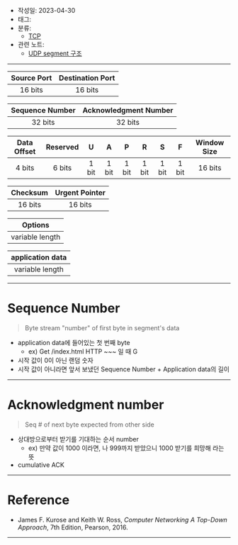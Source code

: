 - 작성일: 2023-04-30
- 태그: 
- 분류:
	- [TCP](TCP.md)
- 관련 노트:
	- [UDP segment 구조](UDP%20segment%20구조.md)
***

| Source Port | Destination Port |
|:-----------:|:----------------:|
| 16 bits     | 16 bits          |

| Sequence Number | Acknowledgment Number |
|:---------------:|:---------------------:|
| 32 bits         | 32 bits               |

| Data Offset | Reserved | U | A | P | R | S | F | Window Size |
|:-----------:|:--------:|:-:|:-:|:-:|:-:|:-:|:-:|:-----------:|
| 4 bits      | 6 bits   | 1 bit | 1 bit | 1 bit | 1 bit | 1 bit | 1 bit | 16 bits     |

| Checksum    | Urgent Pointer |
|:-----------:|:--------------:|
| 16 bits     | 16 bits        |

| Options |
|:-----------------:|
| variable length   |

| application data|
|:-----------------:|
| variable length   |


---
# Sequence Number

> Byte stream "number" of first byte in segment's data

- application data에 들어있는 첫 번째 byte
	- ex) Get /index.html HTTP ~~~ 일 때 G
 - 시작 값이 0이 아닌 랜덤 숫자
 - 시작 값이 아니라면 앞서 보냈던 Sequence Number + Application data의 길이

---
# Acknowledgment number

>Seq # of next byte expected from other side

- 상대방으로부터 받기를 기대하는 순서 number
	- ex) 만약 값이 1000 이라면, 나 999까지 받았으니 1000 받기를 희망해 라는 뜻
- cumulative ACK


***
# Reference

- James F. Kurose and Keith W. Ross, _Computer Networking A Top-Down Approach_, 7th Edition, Pearson, 2016.

***
